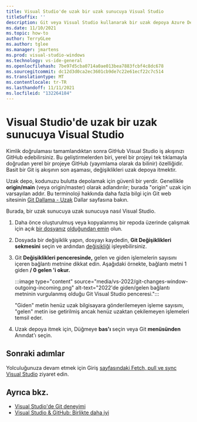 ```yaml
---
title: Visual Studio'de uzak bir uzak sunucuya Visual Studio
titleSuffix: ''
description: Git veya Visual Studio kullanarak bir uzak depoya Azure DevOps.
ms.date: 11/10/2021
ms.topic: how-to
author: TerryGLee
ms.author: tglee
ms.manager: jmartens
ms.prod: visual-studio-windows
ms.technology: vs-ide-general
ms.openlocfilehash: 7be97d5cba0714a0ae013bea7883fcbf4c8dc678
ms.sourcegitcommit: dc12d3d0ca2ec3601cb9de7c22e61ecf22c7c514
ms.translationtype: MT
ms.contentlocale: tr-TR
ms.lasthandoff: 11/11/2021
ms.locfileid: "132264184"
---
```

# <a name="push-to-a-remote-in-visual-studio"></a>Visual Studio'de uzak bir uzak sunucuya Visual Studio

Kimlik doğrulaması tamamlandıktan sonra GitHub Visual Studio iş akışınızı GitHub edebilirsiniz. Bu geliştirmelerden biri, yerel bir projeyi tek tıklamayla doğrudan yerel bir projeye GitHub (yayımlama olarak da bilinir) özelliğidir. Basit bir Git iş akışının son aşaması, değişiklikleri uzak depoya itmektir.

Uzak depo, kodunuzu bulutta depolamak için güvenli bir yerdir. Genellikle **origin/main** (veya origin/master) olarak adlandırılır; burada "origin" uzak için varsayılan addır. Bu terminoloji hakkında daha fazla bilgi için Git web sitesinin [Git Dallama - Uzak](https://git-scm.com/book/en/v2/Git-Branching-Remote-Branches) Dallar sayfasına bakın.

Burada, bir uzak sunucuya uzak sunucuya nasıl Visual Studio.

1. Daha önce oluşturulmuş veya kopyalanmış bir repoda üzerinde çalışmak için açık [bir dosyanız](git-create-repository.md) [olduğundan emin](git-clone-repository.md) olun.

1. Dosyada bir değişiklik yapın, dosyayı kaydedin, **Git Değişiklikleri sekmesini** seçin ve ardından [değişikliği](git-make-commit.md) işleyebilirsiniz.

1. Git **Değişiklikleri penceresinde,** gelen ve giden işlemelerin sayısını içeren bağlantı metnine dikkat edin. Aşağıdaki örnekte, bağlantı metni 1 giden **/ 0 gelen 'i okur.**

   :::image type="content" source="media/vs-2022/git-changes-window-outgoing-incoming.png" alt-text="2022'de giden/gelen bağlantı metninin vurgulanmış olduğu Git Visual Studio penceresi.":::

   "Giden" metin henüz uzak bilgisayara gönderilemeyen işleme sayısını, "gelen" metin ise getirilmiş ancak henüz uzaktan çekilemeyen işlemeleri temsil eder.

1. Uzak depoya itmek için, Düğmeye **bas'ı** seçin veya Git **menüsünden** Anındat'ı seçin. 

## <a name="next-steps"></a>Sonraki adımlar

Yolculuğunuza devam etmek için Giriş [sayfasındaki Fetch, pull ve sync Visual Studio](git-fetch-pull-sync.md) ziyaret edin.

## <a name="see-also"></a>Ayrıca bkz.

- [Visual Studio'de Git deneyimi](git-with-visual-studio.md)
- [Visual Studio & GitHub: Birlikte daha iyi](https://visualstudio.microsoft.com/vs/github/)
